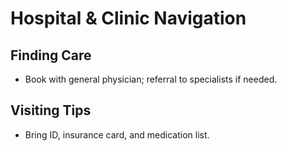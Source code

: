 # Hospital & Clinic Navigation

## Finding Care
- Book with general physician; referral to specialists if needed.

## Visiting Tips
- Bring ID, insurance card, and medication list.
